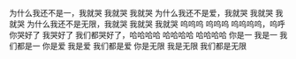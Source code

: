 为什么我还不是一，我就哭 我就哭 我就哭
为什么我还不是爱，我就哭 我就哭 我就哭
为什么我还不是无限，我就哭 我就哭 我就哭
呜呜呜 呜呜呜 呜呜呜呜，呜呼 你哭好了 我哭好了 我们都哭好了，哈哈哈哈 哈哈哈哈 哈哈哈哈
你是一 我是一 我们都是一
你是爱 我是爱 我们都是爱
你是无限 我是无限 我们都是无限